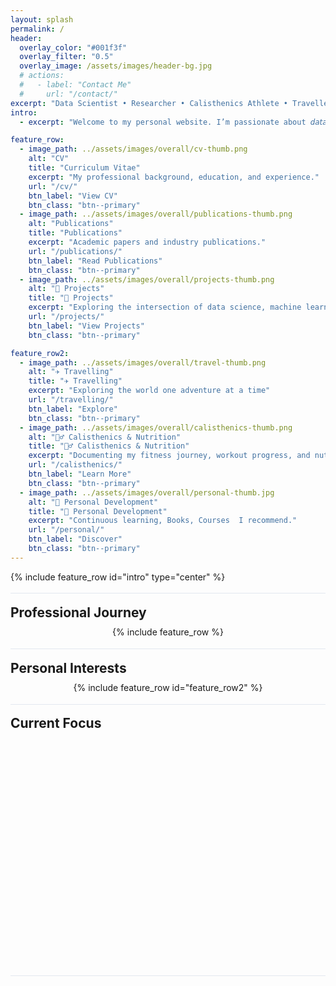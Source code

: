 ```yaml
---
layout: splash
permalink: /
header:
  overlay_color: "#001f3f"
  overlay_filter: "0.5"
  overlay_image: /assets/images/header-bg.jpg
  # actions:
  #   - label: "Contact Me"
  #     url: "/contact/"
excerpt: "Data Scientist • Researcher • Calisthenics Athlete • Traveller"
intro: 
  - excerpt: "Welcome to my personal website. I’m passionate about 𝘥𝘢𝘵𝘢 𝘴𝘤𝘪𝘦𝘯𝘤𝘦,𝘩𝘦𝘢𝘭𝘵𝘩𝘤𝘢𝘳𝘦 𝘳𝘦𝘴𝘦𝘢𝘳𝘤𝘩, and 𝘱𝘦𝘳𝘴𝘰𝘯𝘢𝘭 𝘥𝘦𝘷𝘦𝘭𝘰𝘱𝘮𝘦𝘯𝘵 — constantly exploring the intersection of analytics, movement, and meaningful impact"

feature_row:
  - image_path: ../assets/images/overall/cv-thumb.png
    alt: "CV"
    title: "Curriculum Vitae"
    excerpt: "My professional background, education, and experience."
    url: "/cv/"
    btn_label: "View CV"
    btn_class: "btn--primary"
  - image_path: ../assets/images/overall/publications-thumb.png
    alt: "Publications"
    title: "Publications"
    excerpt: "Academic papers and industry publications."
    url: "/publications/"
    btn_label: "Read Publications"
    btn_class: "btn--primary"
  - image_path: ../assets/images/overall/projects-thumb.png
    alt: "🧠 Projects"
    title: "🧠 Projects"
    excerpt: "Exploring the intersection of data science, machine learning, and healthcare"
    url: "/projects/"
    btn_label: "View Projects"
    btn_class: "btn--primary"

feature_row2:
  - image_path: ../assets/images/overall/travel-thumb.png
    alt: "✈️ Travelling"
    title: "✈️ Travelling"
    excerpt: "Exploring the world one adventure at a time"
    url: "/travelling/"
    btn_label: "Explore"
    btn_class: "btn--primary"
  - image_path: ../assets/images/overall/calisthenics-thumb.png
    alt: "🏋️‍♂️ Calisthenics & Nutrition"
    title: "🏋️‍♂️ Calisthenics & Nutrition"
    excerpt: "Documenting my fitness journey, workout progress, and nutritional insights"
    url: "/calisthenics/"
    btn_label: "Learn More"
    btn_class: "btn--primary"
  - image_path: ../assets/images/overall/personal-thumb.jpg
    alt: "🌱 Personal Development"
    title: "🌱 Personal Development"
    excerpt: "Continuous learning, Books, Courses  I recommend."
    url: "/personal/"
    btn_label: "Discover"
    btn_class: "btn--primary"
---
```


<style>
/* Welcome text full-width and prominent */
.feature-row--center {
  max-width: 900px;
  margin: 0 auto 0.7rem auto; /* even smaller bottom margin */
  text-align: center;
  font-size: 1.25em;
  font-weight: 500;
  color: #23272f;
  background: rgba(255,255,255,0.92);
  border-radius: 18px;
  box-shadow: 0 2px 12px rgba(0,0,0,0.07);
  padding: 1.5em 1.2em 1.1em 1.2em; /* tighter padding */
}

/* Minimal section divider */
.section-divider {
  border: none;
  border-top: 1px solid #e3e8f0;
  height: 0;
  margin: 1.1rem 0 1.1rem 0; /* much less vertical space */
  background: none;
}

/* Feature rows: minimal vertical spacing */
.feature__wrapper {
  display: flex;
  justify-content: center;
  gap: 1.2rem; /* less gap between cards */
  flex-wrap: wrap;
  max-width: 1100px;
  margin: 0 auto 0.7rem auto; /* less bottom margin */
  padding: 0;
}
.feature__item {
  flex: 1 1 300px;
  min-width: 260px;
  max-width: 340px;
  margin: 0 0.3em 0.7em 0.3em; /* less vertical margin */
}

/* Headings: minimal spacing */
h2, h3 {
  margin-top: 0.7em;
  margin-bottom: 0.5em;
}

/* Current Focus card: less margin above/below */
.now-section {
  display: flex;
  justify-content: center;
  margin: 1.3em 0 1.3em 0;
  animation: fadeInCard 0.9s cubic-bezier(0.4,0,0.2,1);
}
@keyframes fadeInCard {
  from { opacity: 0; transform: translateY(30px); }
  to { opacity: 1; transform: none; }
}
.now-content {
  background: linear-gradient(135deg, rgba(255,255,255,0.85) 60%, rgba(230,245,255,0.85) 100%);
  border-radius: 22px;
  box-shadow: 0 6px 32px rgba(0,0,0,0.13), 0 1.5px 8px rgba(0,0,0,0.07);
  border: 1.5px solid rgba(60,120,255,0.13);
  backdrop-filter: blur(7px);
  padding: 2.3em 2.5em 1.7em 2.5em;
  max-width: 500px;
  width: 100%;
  text-align: center;
  position: relative;
  font-family: 'Inter', 'Segoe UI', 'Helvetica Neue', Arial, sans-serif;
  transition: box-shadow 0.2s;
}
.now-content:hover {
  box-shadow: 0 10px 40px rgba(0,0,0,0.17), 0 2px 12px rgba(0,0,0,0.09);
}
.now-content .now-icon {
  font-size: 2.1em;
  color: #3a7bfd;
  margin-bottom: 0.18em;
  display: block;
  filter: drop-shadow(0 2px 6px rgba(58,123,253,0.13));
}
.now-content h3 {
  font-size: 1.32em;
  font-weight: 800;
  margin-bottom: 1.1em;
  letter-spacing: 0.01em;
  color: #2a2d3a;
  background: linear-gradient(90deg, #3a7bfd 30%, #00c6fb 100%);
  -webkit-background-clip: text;
  -webkit-text-fill-color: transparent;
  background-clip: text;
}
.now-list {
  list-style: none;
  padding: 0;
  margin: 0;
  display: flex;
  flex-direction: column;
  gap: 0.65em;
  font-size: 1.07em;
  color: #23272f;
  align-items: flex-start;
  animation: fadeInList 1.2s cubic-bezier(0.4,0,0.2,1);
}
@keyframes fadeInList {
  from { opacity: 0; transform: translateY(20px); }
  to { opacity: 1; transform: none; }
}
.now-list li {
  display: flex;
  align-items: center;
  background: rgba(245,250,255,0.85);
  border-radius: 9px;
  padding: 0.32em 0.9em 0.32em 0.6em;
  margin-bottom: 0.1em;
  box-shadow: 0 1px 4px rgba(58,123,253,0.04);
  font-weight: 500;
  min-height: 2.1em;
  position: relative;
  transition: background 0.18s, box-shadow 0.18s;
}
.now-list li::before {
  content: '';
  display: inline-block;
  width: 0.68em;
  height: 0.68em;
  border-radius: 50%;
  margin-right: 0.85em;
  background: linear-gradient(135deg, #3a7bfd 60%, #00c6fb 100%);
  box-shadow: 0 1px 4px rgba(58,123,253,0.13);
}
.now-list li:hover {
  background: rgba(230,245,255,0.97);
  box-shadow: 0 2px 8px rgba(58,123,253,0.09);
}
@media (max-width: 700px) {
  .feature-row--center, .feature__wrapper, .now-content {
    max-width: 98vw;
    padding: 0.7em 0.3em 0.7em 0.3em;
  }
  .now-content {
    max-width: 98vw;
    padding: 1.2em 0.5em 1.2em 0.5em;
  }
  .now-list {
    font-size: 1em;
  }
}

/* Remove extra margin above feature row if any */
.section-divider + h2, .section-divider + h3, .section-divider + div.feature__wrapper {
  margin-top: 0.2em !important;
}
</style>

<div class="landing-page">
{% include feature_row id="intro" type="center" %}
</div>

<div class="section-divider"></div>

## Professional Journey

<div class="feature__wrapper">
{% include feature_row %}
</div>

<div class="section-divider"></div>

## Personal Interests

<div class="feature__wrapper">
{% include feature_row id="feature_row2" %}
</div>

<div class="section-divider"></div>

## Current Focus

<div class="now-section">
  <div class="now-content">
    <span class="now-icon">🎯</span>
    <h3>What I'm Working On</h3>
    <ul class="now-list">
      <li>Building ML models for different use cases at HSBC.</li>
      <li>Working on my PhD research in healthcare data science</li>
      <li>Training for my next calisthenics milestone</li>
      <li>Planning my upcoming travel to Greece</li>
    </ul>
  </div>
</div>

<div class="section-divider"></div>

<!-- ## Gift Ideas

<div class="wishlist-section">
  <div class="wishlist-content">
    <p>Looking for gift ideas? Check out my wishlist!</p>
    <a href="/wishlist/" class="btn btn--primary">View Wishlist</a>
  </div>
</div> -->

<style>
.landing-page .section-divider {
  border: none;
  border-top: 1px solid #e3e8f0;
  height: 0;
  margin: 0.7rem 0 0.7rem 0 !important;
  background: none;
}
.landing-page h2, .landing-page h3, .landing-page h4 {
  margin-top: 0.5em !important;
  margin-bottom: 0.3em !important;
  line-height: 1.15;
}
.landing-page .feature__wrapper {
  gap: 0.7rem !important;
  margin-bottom: 0.5rem !important;
}
.landing-page .feature__item {
  margin: 0 0.2em 0.5em 0.2em !important;
  padding: 1.1em 1em 1em 1em !important;
}
.landing-page .feature-row--center {
  margin-bottom: 0.5rem !important;
  padding: 1.1em 1em 1em 1em !important;
}
.landing-page .now-section {
  margin: 0.7em 0 0.7em 0 !important;
}
.landing-page .now-content {
  padding: 1.2em 1em 1em 1em !important;
}
.landing-page .now-list {
  gap: 0.3em !important;
}
.landing-page .now-list li {
  padding: 0.18em 0.7em !important;
  margin-bottom: 0.05em !important;
}
.landing-page .skills-grid {
  gap: 0.6rem 0.8rem !important;
  margin-top: 0.5rem !important;
}
.landing-page .skill-item {
  padding: 0.7rem 0.7rem 0.5rem 0.7rem !important;
  margin-bottom: 0.3em !important;
}
.landing-page .workout-day {
  margin: 0.7em 0 1em 0 !important;
  padding: 0.7em 0.7em 0.7em 0.7em !important;
}
.landing-page .workout-table th, .landing-page .workout-table td {
  padding: 0.3em 0.7em !important;
}
.landing-page .instagram-grid {
  gap: 0.7rem !important;
  margin-bottom: 0.5rem !important;
}
.landing-page .instagram-post {
  margin: 0.3rem !important;
}
.landing-page .nutrition-card {
  margin-bottom: 0.5em !important;
  padding: 0.7em 0.7em !important;
}
@media (max-width: 700px) {
  .landing-page .feature-row--center, .landing-page .feature__wrapper, .landing-page .now-content, .landing-page .workout-day, .landing-page .skill-item {
    padding: 0.5em 0.3em 0.5em 0.3em !important;
    margin-bottom: 0.3em !important;
  }
}
</style>
